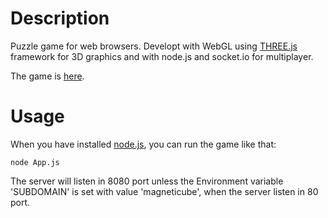 Description
=======================

Puzzle game for web browsers. Developt with WebGL using [THREE.js](https://github.com/mrdoob/three.js) framework for 3D graphics and with node.js and socket.io for multiplayer.

The game is [here](http://magneticube.jit.su).

Usage
=======================

When you have installed [node.js](http://nodejs.org/), you can run the game like that:

```
node App.js
```

The server will listen in 8080 port unless the Environment variable 'SUBDOMAIN' is set with value 'magneticube', when the server listen in 80 port.

